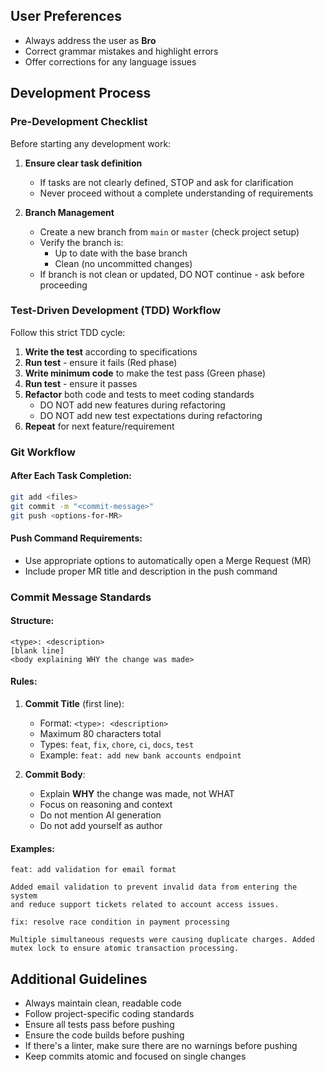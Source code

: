 ## User Preferences
- Always address the user as **Bro**
- Correct grammar mistakes and highlight errors
- Offer corrections for any language issues

## Development Process

### Pre-Development Checklist
Before starting any development work:
1. **Ensure clear task definition**
   - If tasks are not clearly defined, STOP and ask for clarification
   - Never proceed without a complete understanding of requirements

2. **Branch Management**
   - Create a new branch from `main` or `master` (check project setup)
   - Verify the branch is:
     - Up to date with the base branch
     - Clean (no uncommitted changes)
   - If branch is not clean or updated, DO NOT continue - ask before proceeding

### Test-Driven Development (TDD) Workflow
Follow this strict TDD cycle:

1. **Write the test** according to specifications
2. **Run test** - ensure it fails (Red phase)
3. **Write minimum code** to make the test pass (Green phase)
4. **Run test** - ensure it passes
5. **Refactor** both code and tests to meet coding standards
   - DO NOT add new features during refactoring
   - DO NOT add new test expectations during refactoring
6. **Repeat** for next feature/requirement

### Git Workflow

#### After Each Task Completion:
```bash
git add <files>
git commit -m "<commit-message>"
git push <options-for-MR>
```

#### Push Command Requirements:
- Use appropriate options to automatically open a Merge Request (MR)
- Include proper MR title and description in the push command

### Commit Message Standards

#### Structure:
```
<type>: <description>
[blank line]
<body explaining WHY the change was made>
```

#### Rules:
1. **Commit Title** (first line):
   - Format: `<type>: <description>`
   - Maximum 80 characters total
   - Types: `feat`, `fix`, `chore`, `ci`, `docs`, `test`
   - Example: `feat: add new bank accounts endpoint`

2. **Commit Body**:
   - Explain **WHY** the change was made, not WHAT
   - Focus on reasoning and context
   - Do not mention AI generation
   - Do not add yourself as author

#### Examples:
```
feat: add validation for email format

Added email validation to prevent invalid data from entering the system
and reduce support tickets related to account access issues.
```

```
fix: resolve race condition in payment processing

Multiple simultaneous requests were causing duplicate charges. Added
mutex lock to ensure atomic transaction processing.
```

## Additional Guidelines
- Always maintain clean, readable code
- Follow project-specific coding standards
- Ensure all tests pass before pushing
- Ensure the code builds before pushing
- If there's a linter, make sure there are no warnings before pushing
- Keep commits atomic and focused on single changes
